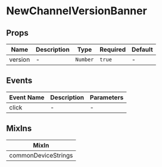 # NewChannelVersionBanner

## Props

<!-- @vuese:NewChannelVersionBanner:props:start -->
|Name|Description|Type|Required|Default|
|---|---|---|---|---|
|version|-|`Number`|`true`|-|

<!-- @vuese:NewChannelVersionBanner:props:end -->


## Events

<!-- @vuese:NewChannelVersionBanner:events:start -->
|Event Name|Description|Parameters|
|---|---|---|
|click|-|-|

<!-- @vuese:NewChannelVersionBanner:events:end -->


## MixIns

<!-- @vuese:NewChannelVersionBanner:mixIns:start -->
|MixIn|
|---|
|commonDeviceStrings|

<!-- @vuese:NewChannelVersionBanner:mixIns:end -->
